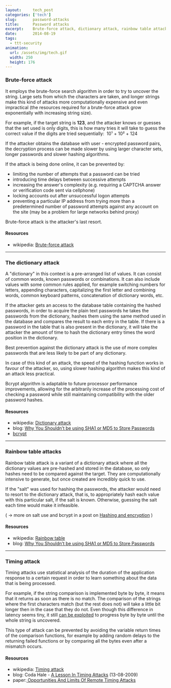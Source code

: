 ```yaml
---
layout:     tech_post
categories: ['tech']
slug:       password-attacks
title:      Password attacks
excerpt:    Brute-force attack, dictionary attack, rainbow table attacks, timing attack
date:       2014-08-19
tags:
  - ttt-security
animation:
  url: /assets/img/tech.gif
  width: 250
  height: 176  
---
```


### Brute-force attack

It employs the brute-force search algorithm in order to try to uncover the string. Large sets from which the characters are taken, and longer strings make this kind of attacks more computationally expensive and even impractical (the resources required for a brute-force attack grow exponentially with increasing string size).

For example, if the target string is **123**, and the attacker knows or guesses that the set used is only digits, this is how many tries it will take to guess the correct value if the digits are tried sequentially:  10¹ + 10² + 124

If the attacker obtains the database with user - encrypted password pairs, the decryption process can be made slower by using larger character sets, longer passwords and slower hashing algorithms.

If the attack is being done online, it can be prevented by:

- limiting the number of attempts that a password can be tried
- introducing time delays between successive attempts
- increasing the answer's complexity (e.g. requiring a CAPTCHA answer or verification code sent via cellphone)
- locking accounts out after unsuccessful logon attempts
- preventing a particular IP address from trying more than a predetermined number of password attempts against any account on the site (may be a problem for large networks behind proxy)

Brute-force attack is the attacker's last resort.

#### Resources

- wikipedia: <a href="http://en.wikipedia.org/wiki/Brute_force_attack">Brute-force attack</a>

***

### The dictionary attack

A "dictionary" in this context is a pre-arranged list of values. It can consist of common words, known passwords or combinations. It can also include values with some common rules applied, for example switching numbers for letters, appending characters, capitalizing the first letter and combining words, common keyboard patterns, concatenation of dictionary words, etc.

If the attacker gets an access to the database table containing the hashed passwords, in order to acquire the plain text passwords he takes the passwords from the dictionary, hashes them using the same method used in the database and compares the result to each entry in the table. If there is a password in the table that is also present in the dictionary, it will take the attacker the amount of time to hash the dictionary entry times the word position in the dictionary.

Best prevention against the dictionary attack is the use of more complex passwords that are less likely to be part of any dictionary.

In case of this kind of an attack, the speed of the hashing function works in favour of the attacker, so, using slower hashing algorithm makes this kind of an attack less practical.

Bcrypt algorithm is adaptable to future processor performance improvements, allowing for the arbitrarily increase of the processing cost of checking a password while still maintaining compatibility with the older password hashes.

#### Resources

- wikipedia: <a href="http://en.wikipedia.org/wiki/Dictionary_attack">Dictionary attack</a>
- blog: <a href="https://www.bentasker.co.uk/blog/security/201-why-you-should-be-asking-how-your-passwords-are-stored">Why You Shouldn’t be using SHA1 or MD5 to Store Passwords</a>
- <a href="http://www.openwall.com/crypt/">bcrypt</a>

***

### Rainbow table attacks

Rainbow table attack is a variant of a dictionary attack where all the dictionary values are pre-hashed and stored in the database, so only hashes need to be compared against the target. They are computationally intensive to generate, but once created are incredibly quick to use.

If the "salt" was used for hashing the passwords, the attacker would need to resort to the dictionary attack, that is, to appropriately hash each value with this particular salt, if the salt is known. Otherwise, guessing the salt each time would make it infeasible.

( -> more on salt use and bcrypt in a post on <a href="/tech/hashing-and-encryption/">Hashing and encryption</a> )

#### Resources

- wikipedia: <a href="http://en.wikipedia.org/wiki/Rainbow_table">Rainbow table</a>
- blog: <a href="https://www.bentasker.co.uk/blog/security/201-why-you-should-be-asking-how-your-passwords-are-stored">Why You Shouldn’t be using SHA1 or MD5 to Store Passwords</a>

***

### Timing attack

Timing attacks use statistical analysis of the duration of the application response to a certain request in order to learn something about the data that is being processed.

For example, if the string comparison is implemented byte by byte, it means that it returns as soon as there is no match. The comparison of the strings where the first characters match (but the rest does not) will take a little bit longer then in the case that they do not. Even though this difference in latency seems tiny, it still <a href="http://www.cs.rice.edu/~dwallach/pub/crosby-timing2009.pdf">can be exploited</a> to progress byte by byte until the whole string is uncovered.

This type of attack can be prevented by avoiding the variable return times of the comparison functions, for example by adding random delays to the returning failed functions or by comparing all the bytes even after a mismatch occurs.

#### Resources

- wikipedia: <a href="http://en.wikipedia.org/wiki/Timing_attack">Timing attack</a>
- blog: Coda Hale - <a href="http://codahale.com/a-lesson-in-timing-attacks/">A Lesson In Timing Attacks</a> (13-08-2009)
- paper:<a href="http://www.cs.rice.edu/~dwallach/pub/crosby-timing2009.pdf"> Opportunities And Limits Of Remote Timing Attacks</a>